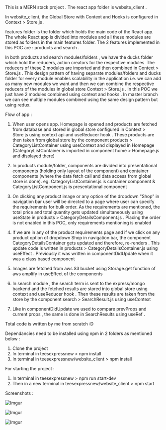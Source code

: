 This is a MERN stack project . The react app folder is website_client .

In website_client, the Global Store with Context and Hooks is configured in Context > Store.js .

features folder is the folder which holds the main code of the React app. The whole React app is divided into modules and all these modules are stored as folders in the main features folder. The 2 features implemented in this POC are : products and search .

In both products and search modules/folders , we have the ducks folder which hold the reducers, action creators for the respective modules. The reducers of these 2 modules are imported and then combined in Context > Store.js . This design pattern of having separate modules/folders and ducks folder for every module enables scalability in the application i.e. we can add as many new modules we want and then we can combine the respective reducers of the modules in global store Context > Store.js . In this POC we just have 2 modules combined using context and hooks . In master branch we can see multiple modules combined using the same design pattern but using redux.

Flow of app :

1. When user opens app. Homepage is opened and products are fetched from database and stored in global store configured in Context > Store.js using context api and useReducer hook . These products are then taken from global store by the component products > CategoryListContainer using useContext and displayed in Homepage (CategoryListContainer is imported in component home > Homepage.js and displayed there)

2. In products module/folder, components are divided into presentational components (holding only layout of the component) and container components (where the data fetch call and data access from global store is done). eg. CategoryListContainer.js is container component & CategoryListComponent.js is presentational component

3. On clicking any product image or any option of the dropdown "Shop" in navigation bar user will be directed to a page where user can specify the requirements for bulk order. As the requirements are mentioned, the total price and total quantity gets updated simultaneously using useState in products > CategoryDetailsComponent.js . Placing the order is not enabled in this POC, only requirements mentioning is enabled

4. If we are in any of the product requirements page and if we click on any product option of dropdown Shop in navigation bar, the component CategoryDetailsContainer gets updated and therefore, re-renders . This update code is written in products > CategoryDetailsContainer.js using useEffect . Previously it was written in componentDidUpdate when it was a class based component

5. Images are fetched from aws S3 bucket using Storage.get function of aws amplify in useEffect of the components

6. In search module , the search term is sent to the express/mongo backend and the fetched results are stored into global store using context and useReducer hook . Then these results are taken from the store by the component search > SearchResult.js using useContext

7. Like in componentDidUpdate we used to compare prevProps and current props , the same is done in SearchResults using useRef .

Total code is written by me from scratch :D

Dependancies need to be installed using npm in 2 folders as mentioned below :

1. Clone the project
2. In terminal in teesexpressnew > npm install
3. In terminal in teesexpressnew/website_client > npm install

For starting the project :

1. In terminal in teesexpressnew > npm run start-dev
2. Then in a new terminal in teesexpressnew/website_client > npm start

Screenshots :

![Imgur](https://i.imgur.com/M0tjky6.png)

![Imgur](https://i.imgur.com/PwmgHl9.png)

![Imgur](https://i.imgur.com/z2OfiW8.png)
